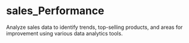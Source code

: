 # sales_Performance
 Analyze sales data to identify trends, top-selling products, and areas for improvement using various data analytics tools.
